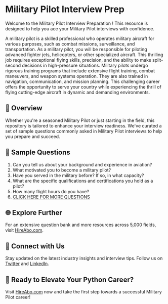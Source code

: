 # Military Pilot Interview Prep

Welcome to the Military Pilot Interview Preparation ! This resource is designed to help you ace your Military Pilot interviews with confidence.

A military pilot is a skilled professional who operates military aircraft for various purposes, such as combat missions, surveillance, and transportation. As a military pilot, you will be responsible for piloting advanced fighter jets, helicopters, or other specialized aircraft. This thrilling job requires exceptional flying skills, precision, and the ability to make split-second decisions in high-pressure situations. Military pilots undergo rigorous training programs that include extensive flight training, combat maneuvers, and weapon systems operation. They are also trained in navigation, communication, and mission planning. This challenging career offers the opportunity to serve your country while experiencing the thrill of flying cutting-edge aircraft in dynamic and demanding environments.

## 🚀 Overview

Whether you're a seasoned Military Pilot or just starting in the field, this repository is tailored to enhance your interview readiness. We've curated a set of sample questions commonly asked in Military Pilot interviews to help you prepare and succeed.

## 📝 Sample Questions

1. Can you tell us about your background and experience in aviation?
2. What motivated you to become a military pilot?
3. Have you served in the military before? If so, in what capacity?
4. What are the specific qualifications and certifications you hold as a pilot?
5. How many flight hours do you have?
6. [CLICK HERE FOR MORE QUESTIONS](https://hireabo.com/job/14_0_19/Military%20Pilot)

## 🌐 Explore Further

For an extensive question bank and more resources across 5,000 fields, visit [HireAbo.com](https://www.hireabo.com).

## 📱 Connect with Us

Stay updated on the latest industry insights and interview tips. Follow us on [Twitter](https://twitter.com/hireabo) and [LinkedIn](https://www.linkedin.com/in/hire-abo-3609972a8/).

## 🚀 Ready to Elevate Your Python Career?

Visit [HireAbo.com](https://www.hireabo.com) now and take the first step towards a successful Military Pilot career!